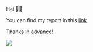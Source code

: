 Hei 🖖🏼

You can find my report in this [link](https://busenurk.github.io/UiOreport/analyse_report.html)

Thanks in advance!


![](https://media.giphy.com/media/kTvwgo914ITGR5WjEU/giphy.gif)
